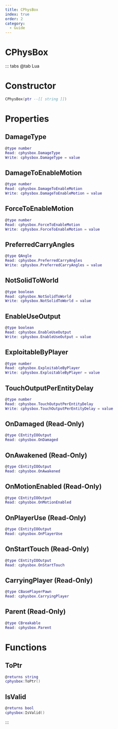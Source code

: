 ```yaml
---
title: CPhysBox
index: true
order: 2
category:
  - Guide
---
```


# CPhysBox

::: tabs
@tab Lua
# Constructor
```lua
CPhysBox(ptr --[[ string ]])
```
# Properties
## DamageType 
```lua
@type number
Read: cphysbox.DamageType
Write: cphysbox.DamageType = value
```
## DamageToEnableMotion 
```lua
@type number
Read: cphysbox.DamageToEnableMotion
Write: cphysbox.DamageToEnableMotion = value
```
## ForceToEnableMotion 
```lua
@type number
Read: cphysbox.ForceToEnableMotion
Write: cphysbox.ForceToEnableMotion = value
```
## PreferredCarryAngles 
```lua
@type QAngle
Read: cphysbox.PreferredCarryAngles
Write: cphysbox.PreferredCarryAngles = value
```
## NotSolidToWorld 
```lua
@type boolean
Read: cphysbox.NotSolidToWorld
Write: cphysbox.NotSolidToWorld = value
```
## EnableUseOutput 
```lua
@type boolean
Read: cphysbox.EnableUseOutput
Write: cphysbox.EnableUseOutput = value
```
## ExploitableByPlayer 
```lua
@type number
Read: cphysbox.ExploitableByPlayer
Write: cphysbox.ExploitableByPlayer = value
```
## TouchOutputPerEntityDelay 
```lua
@type number
Read: cphysbox.TouchOutputPerEntityDelay
Write: cphysbox.TouchOutputPerEntityDelay = value
```
## OnDamaged (Read-Only)
```lua
@type CEntityIOOutput
Read: cphysbox.OnDamaged
```
## OnAwakened (Read-Only)
```lua
@type CEntityIOOutput
Read: cphysbox.OnAwakened
```
## OnMotionEnabled (Read-Only)
```lua
@type CEntityIOOutput
Read: cphysbox.OnMotionEnabled
```
## OnPlayerUse (Read-Only)
```lua
@type CEntityIOOutput
Read: cphysbox.OnPlayerUse
```
## OnStartTouch (Read-Only)
```lua
@type CEntityIOOutput
Read: cphysbox.OnStartTouch
```
## CarryingPlayer (Read-Only)
```lua
@type CBasePlayerPawn
Read: cphysbox.CarryingPlayer
```
## Parent (Read-Only)
```lua
@type CBreakable
Read: cphysbox.Parent
```
# Functions
## ToPtr
```lua
@returns string
cphysbox:ToPtr()
```
## IsValid
```lua
@returns bool
cphysbox:IsValid()
```

:::